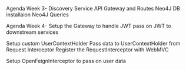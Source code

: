 Agenda Week 3-
Discovery Service
API Gateway and Routes
Neo4J DB installaion 
Neo4J Queries

Agenda Week 4- 
Setup the Gateway to handle JWT
pass on JWT to downstream services

Setup custom UserContextHolder
Pass data to UserContextHolder from Request Interceptor
Register the RequestInterceptor with WebMVC

Setup OpenFeignInterceptor to pass on user data

